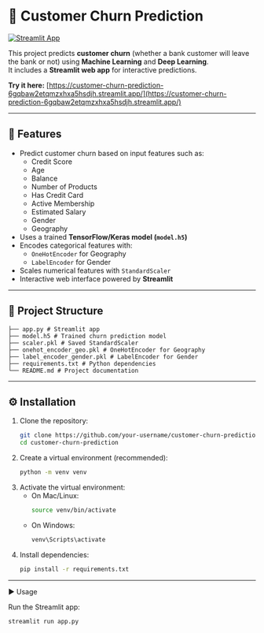 # 🏦 Customer Churn Prediction

[![Streamlit App](https://img.shields.io/badge/Live%20Demo-Streamlit-brightgreen)](https://customer-churn-prediction-6gqbaw2etqmzxhxa5hsdjh.streamlit.app/)  

This project predicts **customer churn** (whether a bank customer will leave the bank or not) using **Machine Learning** and **Deep Learning**.  
It includes a **Streamlit web app** for interactive predictions.

**Try it here:** [https://customer-churn-prediction-6gqbaw2etqmzxhxa5hsdjh.streamlit.app/](https://customer-churn-prediction-6gqbaw2etqmzxhxa5hsdjh.streamlit.app/)

---

## 🚀 Features

- Predict customer churn based on input features such as:
  - Credit Score
  - Age
  - Balance
  - Number of Products
  - Has Credit Card
  - Active Membership
  - Estimated Salary
  - Gender
  - Geography
- Uses a trained **TensorFlow/Keras model (`model.h5`)**
- Encodes categorical features with:
  - `OneHotEncoder` for Geography
  - `LabelEncoder` for Gender
- Scales numerical features with `StandardScaler`
- Interactive web interface powered by **Streamlit**

---

## 📂 Project Structure
```
├── app.py # Streamlit app
├── model.h5 # Trained churn prediction model
├── scaler.pkl # Saved StandardScaler
├── onehot_encoder_geo.pkl # OneHotEncoder for Geography
├── label_encoder_gender.pkl # LabelEncoder for Gender
├── requirements.txt # Python dependencies
└── README.md # Project documentation

```
---

## ⚙️ Installation

1. Clone the repository:
   ```bash
   git clone https://github.com/your-username/customer-churn-prediction.git
   cd customer-churn-prediction
   ```
2. Create a virtual environment (recommended):
     ```bash
     python -m venv venv
     ```
3. Activate the virtual environment:
   - On Mac/Linux:
      ```bash
      source venv/bin/activate
      ```
   - On Windows:
      ```bash
      venv\Scripts\activate
      ```
4. Install dependencies:
     ```bash
     pip install -r requirements.txt
     ```
--- 

▶️ Usage

Run the Streamlit app:
   ```bash
   streamlit run app.py
   ```
 
